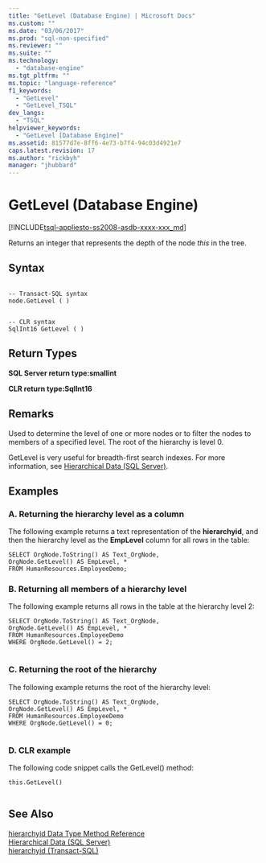 ```yaml
---
title: "GetLevel (Database Engine) | Microsoft Docs"
ms.custom: ""
ms.date: "03/06/2017"
ms.prod: "sql-non-specified"
ms.reviewer: ""
ms.suite: ""
ms.technology: 
  - "database-engine"
ms.tgt_pltfrm: ""
ms.topic: "language-reference"
f1_keywords: 
  - "GetLevel"
  - "GetLevel_TSQL"
dev_langs: 
  - "TSQL"
helpviewer_keywords: 
  - "GetLevel [Database Engine]"
ms.assetid: 81577d7e-8ff6-4e73-b7f4-94c03d4921e7
caps.latest.revision: 17
ms.author: "rickbyh"
manager: "jhubbard"
---
```

# GetLevel (Database Engine)
[!INCLUDE[tsql-appliesto-ss2008-asdb-xxxx-xxx_md](../../relational-databases/import-export/includes/tsql-appliesto-ss2008-asdb-xxxx-xxx-md.md)]

  Returns an integer that represents the depth of the node *this* in the tree.  
  
## Syntax  
  
```  
  
-- Transact-SQL syntax  
node.GetLevel ( )   
```  
  
```  
  
-- CLR syntax  
SqlInt16 GetLevel ( )   
```  
  
## Return Types  
 **SQL Server return type:smallint**  
  
 **CLR return type:SqlInt16**  
  
## Remarks  
 Used to determine the level of one or more nodes or to filter the nodes to members of a specified level. The root of the hierarchy is level 0.  
  
 GetLevel is very useful for breadth-first search indexes. For more information, see [Hierarchical Data &#40;SQL Server&#41;](../../relational-databases/hierarchical-data-sql-server.md).  
  
## Examples  
  
### A. Returning the hierarchy level as a column  
 The following example returns a text representation of the **hierarchyid**, and then the hierarchy level as the **EmpLevel** column for all rows in the table:  
  
```  
SELECT OrgNode.ToString() AS Text_OrgNode,   
OrgNode.GetLevel() AS EmpLevel, *  
FROM HumanResources.EmployeeDemo;  
```  
  
### B. Returning all members of a hierarchy level  
 The following example returns all rows in the table at the hierarchy level 2:  
  
```  
SELECT OrgNode.ToString() AS Text_OrgNode,   
OrgNode.GetLevel() AS EmpLevel, *  
FROM HumanResources.EmployeeDemo  
WHERE OrgNode.GetLevel() = 2;  
  
```  
  
### C. Returning the root of the hierarchy  
 The following example returns the root of the hierarchy level:  
  
```  
SELECT OrgNode.ToString() AS Text_OrgNode,   
OrgNode.GetLevel() AS EmpLevel, *  
FROM HumanResources.EmployeeDemo  
WHERE OrgNode.GetLevel() = 0;  
  
```  
  
### D. CLR example  
 The following code snippet calls the GetLevel() method:  
  
```  
this.GetLevel()  
  
```  
  
## See Also  
 [hierarchyid Data Type Method Reference](http://msdn.microsoft.com/library/01a050f5-7580-4d5f-807c-7f11423cbb06)   
 [Hierarchical Data &#40;SQL Server&#41;](../../relational-databases/hierarchical-data-sql-server.md)   
 [hierarchyid &#40;Transact-SQL&#41;](../../t-sql/data-types/hierarchyid-data-type-method-reference.md)  
  
  